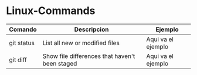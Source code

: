 # Linux-Commands
| Comando| Descripcion | Ejemplo |
| --- | --- | --- |
| git status | List all new or modified files | Aqui va el ejemplo |
| git diff | Show file differences that haven't been staged | Aqui va el ejemplo |
